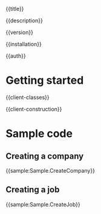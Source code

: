 {{title}}

{{description}}

{{version}}

{{installation}}

{{auth}}

# Getting started

{{client-classes}}

{{client-construction}}

# Sample code

## Creating a company

{{sample:Sample.CreateCompany}}

## Creating a job

{{sample:Sample.CreateJob}}
